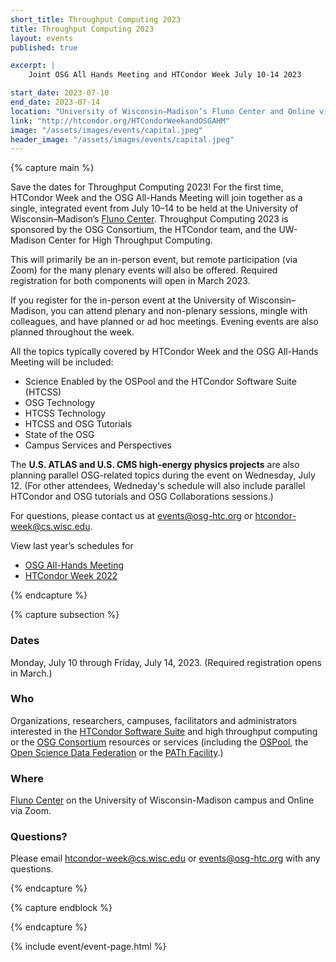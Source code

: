 ```yaml
---
short_title: Throughput Computing 2023
title: Throughput Computing 2023
layout: events
published: true

excerpt: |
    Joint OSG All Hands Meeting and HTCondor Week July 10-14 2023

start_date: 2023-07-10
end_date: 2023-07-14
location: "University of Wisconsin–Madison’s Fluno Center and Online via Zoom"
link: "http://htcondor.org/HTCondorWeekandOSGAHM"
image: "/assets/images/events/capital.jpeg"
header_image: "/assets/images/events/capital.jpeg"
---
```


{% capture main %}

Save the dates for Throughput Computing 2023! For the first time, HTCondor Week and the OSG All-Hands Meeting will join together as a single, integrated event from July 10–14 to be held at the University of Wisconsin–Madison’s [Fluno Center](https://fluno.com/). Throughput Computing 2023 is sponsored by the OSG Consortium, the HTCondor team, and the UW-Madison Center for High Throughput Computing.

This will primarily be an in-person event, but remote participation (via Zoom) for the many plenary events will also be offered. Required registration for both components will open in March 2023.

If you register for the in-person event at the University of Wisconsin–Madison, you can attend plenary and non-plenary sessions, mingle with colleagues, and have planned or ad hoc meetings. Evening events are also planned throughout the week.

All the topics typically covered by HTCondor Week and the OSG All-Hands Meeting will be included:

- Science Enabled by the OSPool and the HTCondor Software Suite (HTCSS)
- OSG Technology
- HTCSS  Technology
- HTCSS and OSG Tutorials
- State of the OSG
- Campus  Services and Perspectives

The **U.S. ATLAS and U.S. CMS high-energy physics projects** are also planning parallel OSG-related topics during the event on Wednesday, July 12. (For other attendees, Wedneday's schedule will also include parallel HTCondor and OSG tutorials and OSG Collaborations sessions.)

For questions, please contact us at [events@osg-htc.org](events@osg-htc.org) or [htcondor-week@cs.wisc.edu](htcondor-week@cs.wisc.edu).

View last year’s schedules for

- [OSG All-Hands Meeting](https://osg-htc.org/all-hands/2022/schedule/)
- [HTCondor Week 2022](https://agenda.hep.wisc.edu/event/1733/timetable/#20220523)

{% endcapture %}


{% capture subsection %}
### Dates

Monday, July 10 through Friday, July 14, 2023. (Required registration opens in March.)

### Who

Organizations, researchers, campuses, facilitators and administrators interested in the [HTCondor Software Suite](https://htcondor.com/) and high throughput computing or the [OSG Consortium](https://osg-htc.org/) resources or services (including the [OSPool](https://osg-htc.org/services/open_science_pool.html), the [Open Science Data Federation](https://osg-htc.org/services/osdf.html) or the [PATh Facility](https://path-cc.io/facility/).)

### Where

[Fluno Center](https://fluno.com/) on the University of Wisconsin-Madison campus and Online via Zoom.

### Questions?

Please email [htcondor-week@cs.wisc.edu](htcondor-week@cs.wisc.edu) or [events@osg-htc.org](events@osg-htc.org) with any questions.

{% endcapture %}

{% capture endblock %}


{% endcapture %}

{% include event/event-page.html %}
